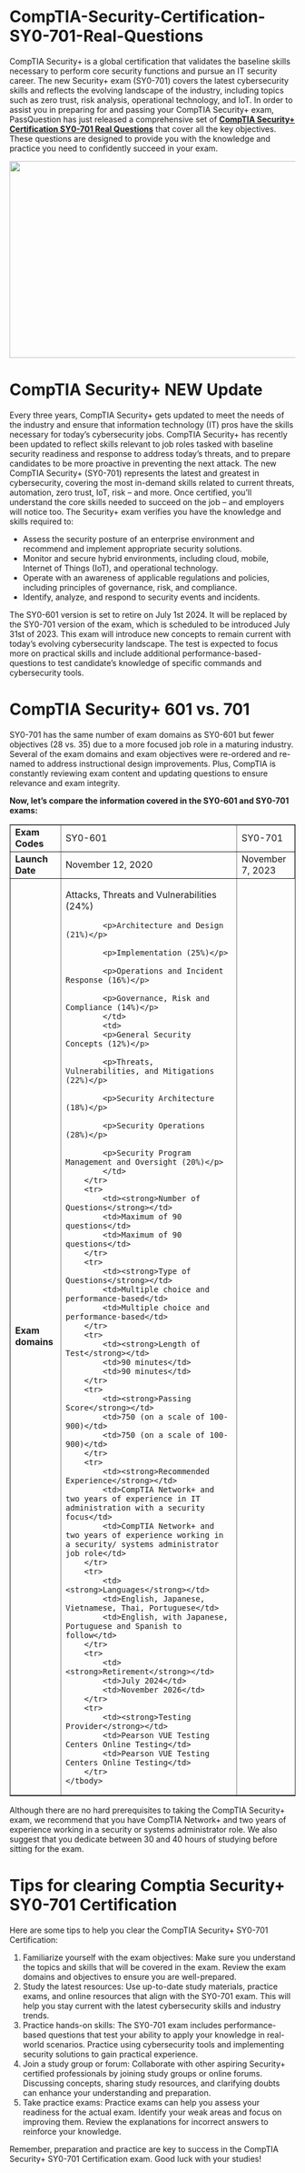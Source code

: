 # CompTIA-Security-Certification-SY0-701-Real-Questions
<p>CompTIA Security+ is a global certification that validates the baseline skills necessary to perform core security functions and pursue an IT security career. The new Security+ exam (SY0-701) covers the latest cybersecurity skills and reflects the evolving landscape of the industry, including topics such as zero trust, risk analysis, operational technology, and IoT. In order to assist you in preparing for and passing your CompTIA Security+ exam, PassQuestion has just released a comprehensive set of <strong><a href="https://www.passquestion.com/sy0-701.html">CompTIA Security+ Certification SY0-701 Real Questions</a></strong> that cover all the key objectives. These questions are designed to provide you with the knowledge and practice you need to confidently succeed in your exam.</p>

<p><img alt="" src="https://www.passquestion.com/uploads/pqcom/images/20231125/ab3b29b6d426d967b963010fcd791824.jpg" style="height:346px; width:618px" /></p>

<h1>CompTIA Security+ NEW Update</h1>

<p>Every three years, CompTIA Security+ gets updated to meet the needs of the industry and ensure that information technology (IT) pros have the skills necessary for today&rsquo;s cybersecurity jobs. CompTIA Security+ has recently been updated to reflect skills relevant to job roles tasked with baseline security readiness and response to address today&rsquo;s threats, and to prepare candidates to be more proactive in preventing the next attack. The new CompTIA Security+ (SY0-701) represents the latest and greatest in cybersecurity, covering the most in-demand skills related to current threats, automation, zero trust, IoT, risk &ndash; and more. Once certified, you&rsquo;ll understand the core skills needed to succeed on the job &ndash; and employers will notice too. The Security+ exam verifies you have the knowledge and skills required to:&nbsp;</p>

<ul>
	<li>Assess the security posture of an enterprise environment and recommend and implement appropriate security solutions.&nbsp;</li>
	<li>Monitor and secure hybrid environments, including cloud, mobile, Internet of Things (IoT), and operational technology.&nbsp;</li>
	<li>Operate with an awareness of applicable regulations and policies, including principles of governance, risk, and compliance.&nbsp;</li>
	<li>Identify, analyze, and respond to security events and incidents.</li>
</ul>

<p>The SY0-601 version is set to retire on July 1st 2024. It will be replaced by the SY0-701 version of the exam, which is scheduled to be introduced July 31st of 2023. This exam will introduce new concepts to remain current with today&rsquo;s evolving cybersecurity landscape. The test is expected to focus more on practical skills and include additional performance-based-questions to test candidate&rsquo;s knowledge of specific commands and cybersecurity tools.</p>

<h1>CompTIA Security+ 601 vs. 701</h1>

<p>SY0-701 has the same number of exam domains as SY0-601 but fewer objectives (28 vs. 35) due to a more focused job role in a maturing industry. Several of the exam domains and exam objectives were re-ordered and re-named to address instructional design improvements. Plus, CompTIA is constantly reviewing exam content and updating questions to ensure relevance and exam integrity.</p>

<p><strong>Now, let&rsquo;s compare the information covered in the SY0-601 and SY0-701 exams:</strong></p>

<table border="1" id="91a69784-9eb5-4dc5-981f-315df88cacb2">
	<tbody>
		<tr>
			<td><strong>Exam Codes</strong></td>
			<td>SY0-601</td>
			<td>SY0-701</td>
		</tr>
		<tr>
			<td><strong>Launch Date</strong></td>
			<td>November 12, 2020</td>
			<td>November 7, 2023</td>
		</tr>
		<tr>
			<td><strong>Exam domains</strong></td>
			<td>
			<p>Attacks, Threats and Vulnerabilities (24%)</p>

			<p>Architecture and Design (21%)</p>

			<p>Implementation (25%)</p>

			<p>Operations and Incident Response (16%)</p>

			<p>Governance, Risk and Compliance (14%)</p>
			</td>
			<td>
			<p>General Security Concepts (12%)</p>

			<p>Threats, Vulnerabilities, and Mitigations (22%)</p>

			<p>Security Architecture (18%)</p>

			<p>Security Operations (28%)</p>

			<p>Security Program Management and Oversight (20%)</p>
			</td>
		</tr>
		<tr>
			<td><strong>Number of Questions</strong></td>
			<td>Maximum of 90 questions</td>
			<td>Maximum of 90 questions</td>
		</tr>
		<tr>
			<td><strong>Type of Questions</strong></td>
			<td>Multiple choice and performance-based</td>
			<td>Multiple choice and performance-based</td>
		</tr>
		<tr>
			<td><strong>Length of Test</strong></td>
			<td>90 minutes</td>
			<td>90 minutes</td>
		</tr>
		<tr>
			<td><strong>Passing Score</strong></td>
			<td>750 (on a scale of 100-900)</td>
			<td>750 (on a scale of 100-900)</td>
		</tr>
		<tr>
			<td><strong>Recommended Experience</strong></td>
			<td>CompTIA Network+ and two years of experience in IT administration with a security focus</td>
			<td>CompTIA Network+ and two years of experience working in a security/ systems administrator job role</td>
		</tr>
		<tr>
			<td><strong>Languages</strong></td>
			<td>English, Japanese, Vietnamese, Thai, Portuguese</td>
			<td>English, with Japanese, Portuguese and Spanish to follow</td>
		</tr>
		<tr>
			<td><strong>Retirement</strong></td>
			<td>July 2024</td>
			<td>November 2026</td>
		</tr>
		<tr>
			<td><strong>Testing Provider</strong></td>
			<td>Pearson VUE Testing Centers Online Testing</td>
			<td>Pearson VUE Testing Centers Online Testing</td>
		</tr>
	</tbody>
</table>

<p>Although there are no hard prerequisites to taking the CompTIA Security+ exam, we recommend that you have&nbsp;CompTIA Network+&nbsp;and two years of experience working in a security or systems administrator role. We also suggest that you dedicate between 30 and 40 hours of studying before sitting for the exam.</p>

<h1>Tips for clearing Comptia Security+ SY0-701 Certification</h1>

<p>Here are some tips to help you clear the CompTIA Security+ SY0-701 Certification:</p>

<ol>
	<li>Familiarize yourself with the exam objectives: Make sure you understand the topics and skills that will be covered in the exam. Review the exam domains and objectives to ensure you are well-prepared.</li>
	<li>Study the latest resources: Use up-to-date study materials, practice exams, and online resources that align with the SY0-701 exam. This will help you stay current with the latest cybersecurity skills and industry trends.</li>
	<li>Practice hands-on skills: The SY0-701 exam includes performance-based questions that test your ability to apply your knowledge in real-world scenarios. Practice using cybersecurity tools and implementing security solutions to gain practical experience.</li>
	<li>Join a study group or forum: Collaborate with other aspiring Security+ certified professionals by joining study groups or online forums. Discussing concepts, sharing study resources, and clarifying doubts can enhance your understanding and preparation.</li>
	<li>Take practice exams: Practice exams can help you assess your readiness for the actual exam. Identify your weak areas and focus on improving them. Review the explanations for incorrect answers to reinforce your knowledge.</li>
</ol>

<p>Remember, preparation and practice are key to success in the CompTIA Security+ SY0-701 Certification exam. Good luck with your studies!</p>

<p><!-- notionvc: 50f71057-5e3a-44a6-84fb-db11604a9639 --></p>
